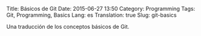 Title: Básicos de Git
Date: 2015-06-27 13:50
Category: Programming
Tags: Git, Programming, Basics
Lang: es
Translation: true
Slug: git-basics

Una traducción de los conceptos básicos de Git.